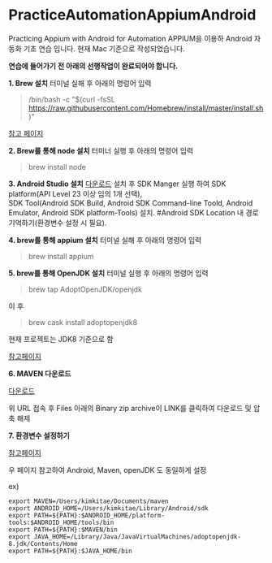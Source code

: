 # PracticeAutomationAppiumAndroid
Practicing Appium with Android for Automation
APPIUM을 이용하 Android 자동화 기초 연습 입니다.
현재 Mac 기준으로 작성되었습니다.

**연습에 들어가기 전 아래의 선행작업이 완료되어야 합니다.**

**1. Brew 설치**
터미널 실해 후 아래의 명렁어 입력
> /bin/bash -c "$(curl -fsSL https://raw.githubusercontent.com/Homebrew/install/master/install.sh)"


[참고 페이지](https://brew.sh/index_ko)


**2. Brew를 통해 node 설치**
터미너 실행 후 아래의 명령어 입력
> brew install node

**3. Android Studio 설치**
[다운로드](https://developer.android.com/studio)
설치 후 SDK Manger 실행 하여 
SDK platform(API Level 23 이상 임의 1개 선택),  
SDK Tool(Android SDK Build, Android SDK Command-line Toold, Android Emulator, Android SDK platform-Tools) 설치. 
#Android SDK Location 내 경로 기억하기(환경변수 설정 시 필요). 

**4. brew를 통해 appium 설치**
터미널 실해 후 아래의 명령어 입력
> brew install appium


**5. brew를 통해 OpenJDK 설치**
터미널 실행 후 아래의 명령어 입력
> brew tap AdoptOpenJDK/openjdk


이 후

> brew cask install adoptopenjdk8


현재 프로젝트는 JDK8 기준으로 함

[참고페이지](https://findstar.pe.kr/2019/01/20/install-openjdk-by-homebrew/)

**6. MAVEN 다운로드**

[다운로드](https://maven.apache.org/download.cgi)

위 URL 접속 후 Files 아래의 Binary zip archive이 LINK를 클릭하여 다운로드 및 압축 해제

**7. 환경변수 설정하기**

[참고페이지](https://whitepaek.tistory.com/28)

우 페이지 참고하여 Android, Maven, openJDK 도 동일하게 설정

ex)
```
export MAVEN=/Users/kimkitae/Documents/maven
export ANDROID_HOME=/Users/kimkitae/Library/Android/sdk
export PATH=${PATH}:$ANDROID_HOME/platform-tools:$ANDROID_HOME/tools/bin
export PATH=${PATH}:$MAVEN/bin
export JAVA_HOME=/Library/Java/JavaVirtualMachines/adoptopenjdk-8.jdk/Contents/Home
export PATH=${PATH}:$JAVA_HOME/bin
```
